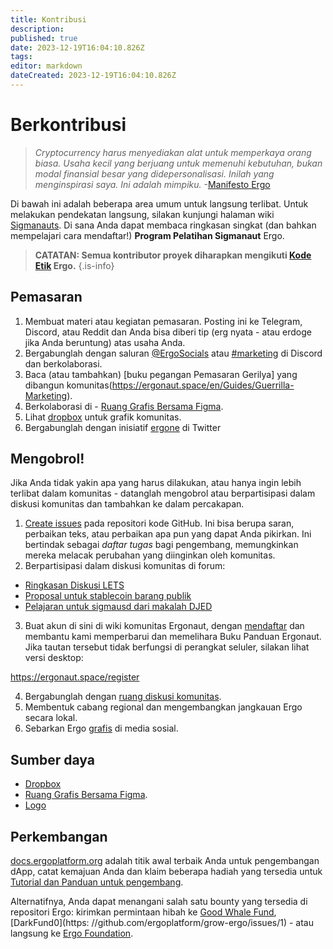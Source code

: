```yaml
---
title: Kontribusi
description: 
published: true
date: 2023-12-19T16:04:10.826Z
tags: 
editor: markdown
dateCreated: 2023-12-19T16:04:10.826Z
---
```


# Berkontribusi
> *Cryptocurrency harus menyediakan alat untuk memperkaya orang biasa. Usaha kecil yang berjuang untuk memenuhi kebutuhan, bukan modal finansial besar yang didepersonalisasi. Inilah yang menginspirasi saya. Ini adalah mimpiku.*
> -[Manifesto Ergo](/en/Ergo/manifesto)




Di bawah ini adalah beberapa area umum untuk langsung terlibat. Untuk melakukan pendekatan langsung, silakan kunjungi halaman wiki [Sigmanauts](/en/Ergo/Contributing/Sigmanauts). Di sana Anda dapat membaca ringkasan singkat (dan bahkan mempelajari cara mendaftar!) **Program Pelatihan Sigmanaut** Ergo.

> **CATATAN: Semua kontributor proyek diharapkan mengikuti [Kode Etik](/en/Ergo/Contributing/code-of-conduct) Ergo.**
{.is-info}

## Pemasaran

1. Membuat materi atau kegiatan pemasaran. Posting ini ke Telegram, Discord, atau Reddit dan Anda bisa diberi tip (erg nyata - atau erdoge jika Anda beruntung) atas usaha Anda.
2. Bergabunglah dengan saluran [@ErgoSocials](https://t.me/ErgoSocials) atau [#marketing](https://discord.gg/TBFXMzha7X) di Discord dan berkolaborasi.
3. Baca (atau tambahkan) [buku pegangan Pemasaran Gerilya] yang dibangun komunitas(https://ergonaut.space/en/Guides/Guerrilla-Marketing).
4. Berkolaborasi di - [Ruang Grafis Bersama Figma](https://www.figma.com/file/pd92vgB3xNFThaacIKodYs/Guide-ID?node-id=1%3A756).
5. Lihat [dropbox](https://www.dropbox.com/sh/jionpgnj89eod2f/AAC5S1vnOwO3gm2vRYOmDBQ-a?dl=0) untuk grafik komunitas.
5. Bergabunglah dengan inisiatif [ergone](https://twitter.com/Erg0ne/status/1688131049962835968) di Twitter

## Mengobrol!

Jika Anda tidak yakin apa yang harus dilakukan, atau hanya ingin lebih terlibat dalam komunitas - datanglah mengobrol atau berpartisipasi dalam diskusi komunitas dan tambahkan ke dalam percakapan.


1. [Create issues](https://docs.github.com/en/issues/tracking-your-work-with-issues/creating-an-issue) pada repositori kode GitHub. Ini bisa berupa saran, perbaikan teks, atau perbaikan apa pun yang dapat Anda pikirkan. Ini bertindak sebagai *daftar tugas* bagi pengembang, memungkinkan mereka melacak perubahan yang diinginkan oleh komunitas.
2. Berpartisipasi dalam diskusi komunitas di forum:
- [Ringkasan Diskusi LETS](https://www.ergoforum.org/t/lets-discussion-summary/3492)
- [Proposal untuk stablecoin barang publik](https://www.ergoforum.org/t/a-proposal-for-a-public-good-stablecoin/3432)
- [Pelajaran untuk sigmausd dari makalah DJED](https://www.ergoforum.org/t/lessons-for-sigmausd-from-the-djed-paper/2345)
3. Buat akun di sini di wiki komunitas Ergonaut, dengan [mendaftar](/mendaftar) dan membantu kami memperbarui dan memelihara Buku Panduan Ergonaut. Jika tautan tersebut tidak berfungsi di perangkat seluler, silakan lihat versi desktop:

https://ergonaut.space/register

4. Bergabunglah dengan [ruang diskusi komunitas](https://github.com/glasgowm148/awesome-ergo/blob/master/pages/community.md).
5. Membentuk cabang regional dan mengembangkan jangkauan Ergo secara lokal.
6. Sebarkan Ergo [grafis](https://photos.app.goo.gl/HUMnfRjyFDyHSPhHA) di media sosial.


## Sumber daya

- [Dropbox](https://photos.app.goo.gl/HUMnfRjyFDyHSPhHA)
- [Ruang Grafis Bersama Figma](https://www.figma.com/file/pd92vgB3xNFThhaacIKodYs/Guide-ID?node-id=1%3A756).
- [Logo](https://github.com/ergoplatform/awesome-ergo/tree/master/graphics/Logo)

## Perkembangan

[docs.ergoplatform.org](http://docs.ergoplatform.org/) adalah titik awal terbaik Anda untuk pengembangan dApp, catat kemajuan Anda dan klaim beberapa hadiah yang tersedia untuk [Tutorial dan Panduan untuk pengembang]( https://github.com/ergoplatform/grow-ergo/issues/15).

Alternatifnya, Anda dapat menangani salah satu bounty yang tersedia di repositori Ergo: kirimkan permintaan hibah ke [Good Whale Fund](https://github.com/ergoplatform/grow-ergo/issues/13), [DarkFund0](https: //github.com/ergoplatform/grow-ergo/issues/1) - atau langsung ke [Ergo Foundation](mailto:team@ergoplatform.org).
